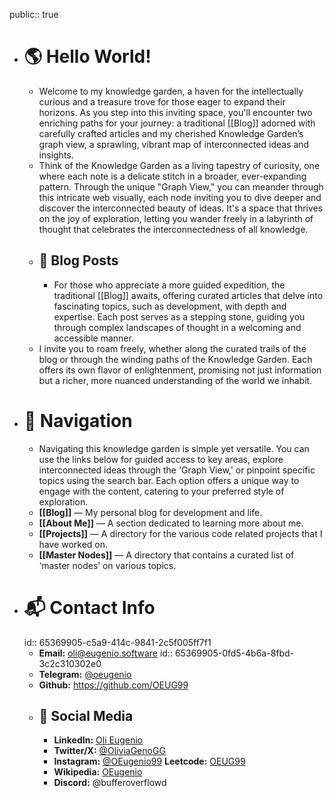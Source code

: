 public:: true

- # 🌎 Hello World!
	- Welcome to my knowledge garden, a haven for the intellectually curious and a treasure trove for those eager to expand their horizons. As you step into this inviting space, you'll encounter two enriching paths for your journey: a traditional [[Blog]] adorned with carefully crafted articles and my cherished Knowledge Garden’s graph view, a sprawling, vibrant map of interconnected ideas and insights.
	- Think of the Knowledge Garden as a living tapestry of curiosity, one where each note is a delicate stitch in a broader, ever-expanding pattern. Through the unique "Graph View," you can meander through this intricate web visually, each node inviting you to dive deeper and discover the interconnected beauty of ideas. It's a space that thrives on the joy of exploration, letting you wander freely in a labyrinth of thought that celebrates the interconnectedness of all knowledge.
	- ## 📜 Blog Posts
		- For those who appreciate a more guided expedition, the traditional [[Blog]] awaits, offering curated articles that delve into fascinating topics, such as development, with depth and expertise. Each post serves as a stepping stone, guiding you through complex landscapes of thought in a welcoming and accessible manner.
	- I invite you to roam freely, whether along the curated trails of the blog or through the winding paths of the Knowledge Garden. Each offers its own flavor of enlightenment, promising not just information but a richer, more nuanced understanding of the world we inhabit.
- #  🧭 Navigation
	- Navigating this knowledge garden is simple yet versatile. You can use the links below for guided access to key areas, explore interconnected ideas through the 'Graph View,' or pinpoint specific topics using the search bar. Each option offers a unique way to engage with the content, catering to your preferred style of exploration.
	- **[[Blog]]** — My personal blog for development and life.
	- **[[About Me]]** — A section dedicated to learning more about me.
	- **[[Projects]]** — A directory for the various code related projects that I have worked on.
	- **[[Master Nodes]]** — A directory that contains a curated list of ‘master nodes’ on various topics.
- # 📬 Contact Info
  id:: 65369905-c5a9-414c-9841-2c5f005ff7f1
	- **Email:** [oli@eugenio.software](email:oli@eugenio.software)
	  id:: 65369905-0fd5-4b6a-8fbd-3c2c310302e0
	- **Telegram:** [@oeugenio](https://t.me/oeugenio)
	- **Github:** https://github.com/OEUG99
	- ## 📲 Social Media
		- **LinkedIn:** [Oli Eugenio](https://www.linkedin.com/in/oli-eugenio)
		- **Twitter/X:** [@OliviaGenoGG](x.com/OliviaGenoGG)
		- **Instagram:** [@OEugenio99](instagram.com/oeugenio99)
		  **Leetcode:** [OEUG99](https://leetcode.com/OEUG99/)
		- **Wikipedia:** [OEugenio](https://en.wikipedia.org/wiki/User:OEugenio)
		- **Discord:** @bufferoverflowd